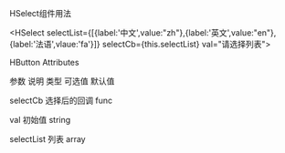HSelect组件用法

<HSelect selectList={[{label:'中文',value:"zh"},{label:'英文',value:"en"},{label:'法语',vlaue:'fa'}]} selectCb={this.selectList} val="请选择列表"></HSelect>


HButton Attributes

参数           说明                  类型               可选值                           默认值

selectCb       选择后的回调           func                     

val           初始值               string           

selectList    列表                array
